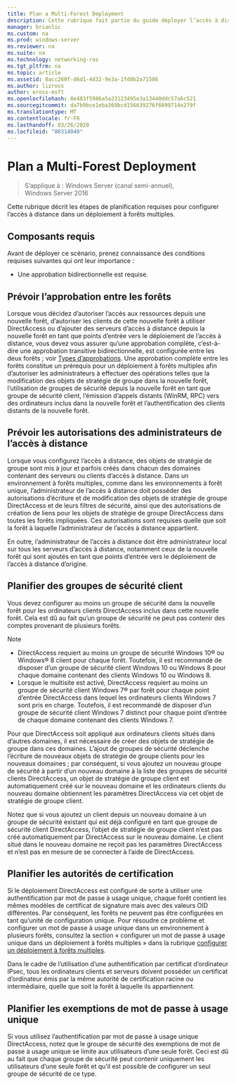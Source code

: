 ```yaml
---
title: Plan a Multi-Forest Deployment
description: Cette rubrique fait partie du guide déployer l’accès à distance dans un environnement à plusieurs forêts dans Windows Server 2016.
manager: brianlic
ms.custom: na
ms.prod: windows-server
ms.reviewer: na
ms.suite: na
ms.technology: networking-ras
ms.tgt_pltfrm: na
ms.topic: article
ms.assetid: 8acc260f-d6d1-4d32-9e3a-1fd0b2a71586
ms.author: lizross
author: eross-msft
ms.openlocfilehash: 8e483f5986a5a23123495e3a13440ddc57a6c521
ms.sourcegitcommit: da7b9bce1eba369bcd156639276f6899714e279f
ms.translationtype: MT
ms.contentlocale: fr-FR
ms.lasthandoff: 03/26/2020
ms.locfileid: "80314040"
---
```

# <a name="plan-a-multi-forest-deployment"></a>Plan a Multi-Forest Deployment

>S’applique à : Windows Server (canal semi-annuel), Windows Server 2016

Cette rubrique décrit les étapes de planification requises pour configurer l’accès à distance dans un déploiement à forêts multiples.  
  
## <a name="prerequisites"></a>Composants requis  
Avant de déployer ce scénario, prenez connaissance des conditions requises suivantes qui ont leur importance :  
  
-   Une approbation bidirectionnelle est requise.  
  
## <a name="plan-trust-between-forests"></a>Prévoir l’approbation entre les forêts  
Lorsque vous décidez d’autoriser l’accès aux ressources depuis une nouvelle forêt, d’autoriser les clients de cette nouvelle forêt à utiliser DirectAccess ou d’ajouter des serveurs d’accès à distance depuis la nouvelle forêt en tant que points d’entrée vers le déploiement de l’accès à distance, vous devez vous assurer qu’une approbation complète, c’est-à-dire une approbation transitive bidirectionnelle, est configurée entre les deux forêts ; voir [Types d’approbations](https://technet.microsoft.com/library/cc775736.aspx). Une approbation complète entre les forêts constitue un prérequis pour un déploiement à forêts multiples afin d’autoriser les administrateurs à effectuer des opérations telles que la modification des objets de stratégie de groupe dans la nouvelle forêt, l’utilisation de groupes de sécurité depuis la nouvelle forêt en tant que groupe de sécurité client, l’émission d’appels distants (WinRM, RPC) vers des ordinateurs inclus dans la nouvelle forêt et l’authentification des clients distants de la nouvelle forêt.  
  
## <a name="plan-remote-access-administrator-permissions"></a>Prévoir les autorisations des administrateurs de l’accès à distance  
Lorsque vous configurez l’accès à distance, des objets de stratégie de groupe sont mis à jour et parfois créés dans chacun des domaines contenant des serveurs ou clients d’accès à distance. Dans un environnement à forêts multiples, comme dans les environnements à forêt unique, l’administrateur de l’accès à distance doit posséder des autorisations d’écriture et de modification des objets de stratégie de groupe DirectAccess et de leurs filtres de sécurité, ainsi que des autorisations de création de liens pour les objets de stratégie de groupe DirectAccess dans toutes les forêts impliquées. Ces autorisations sont requises quelle que soit la forêt à laquelle l’administrateur de l’accès à distance appartient.  
  
En outre, l’administrateur de l’accès à distance doit être administrateur local sur tous les serveurs d’accès à distance, notamment ceux de la nouvelle forêt qui sont ajoutés en tant que points d’entrée vers le déploiement de l’accès à distance d’origine.  
  
## <a name="plan-client-security-groups"></a><a name="ClientSG"></a>Planifier des groupes de sécurité client  
Vous devez configurer au moins un groupe de sécurité dans la nouvelle forêt pour les ordinateurs clients DirectAccess inclus dans cette nouvelle forêt. Cela est dû au fait qu’un groupe de sécurité ne peut pas contenir des comptes provenant de plusieurs forêts.  
  
> [!NOTE]  
> -   DirectAccess requiert au moins un groupe de sécurité Windows 10&reg; ou Windows&reg; 8 client pour chaque forêt. Toutefois, il est recommandé de disposer d’un groupe de sécurité client Windows 10 ou Windows 8 pour chaque domaine contenant des clients Windows 10 ou Windows 8.  
> -   Lorsque le multisite est activé, DirectAccess requiert au moins un groupe de sécurité client Windows 7&reg; par forêt pour chaque point d’entrée DirectAccess dans lequel les ordinateurs clients Windows 7 sont pris en charge. Toutefois, il est recommandé de disposer d’un groupe de sécurité client Windows 7 distinct pour chaque point d’entrée de chaque domaine contenant des clients Windows 7.  
>   
> Pour que DirectAccess soit appliqué aux ordinateurs clients situés dans d’autres domaines, il est nécessaire de créer des objets de stratégie de groupe dans ces domaines. L’ajout de groupes de sécurité déclenche l’écriture de nouveaux objets de stratégie de groupe clients pour les nouveaux domaines ; par conséquent, si vous ajoutez un nouveau groupe de sécurité à partir d’un nouveau domaine à la liste des groupes de sécurité clients DirectAccess, un objet de stratégie de groupe client est automatiquement créé sur le nouveau domaine et les ordinateurs clients du nouveau domaine obtiennent les paramètres DirectAccess via cet objet de stratégie de groupe client.  
>   
> Notez que si vous ajoutez un client depuis un nouveau domaine à un groupe de sécurité existant qui est déjà configuré en tant que groupe de sécurité client DirectAccess, l’objet de stratégie de groupe client n’est pas créé automatiquement par DirectAccess sur le nouveau domaine. Le client situé dans le nouveau domaine ne reçoit pas les paramètres DirectAccess et n’est pas en mesure de se connecter à l’aide de DirectAccess.  
  
## <a name="plan-certification-authorities"></a>Planifier les autorités de certification  
Si le déploiement DirectAccess est configuré de sorte à utiliser une authentification par mot de passe à usage unique, chaque forêt contient les mêmes modèles de certificat de signature mais avec des valeurs OID différentes. Par conséquent, les forêts ne peuvent pas être configurées en tant qu’unité de configuration unique. Pour résoudre ce problème et configurer un mot de passe à usage unique dans un environnement à plusieurs forêts, consultez la section « configurer un mot de passe à usage unique dans un déploiement à forêts multiples » dans la rubrique [configurer un déploiement à forêts multiples](Configure-a-Multi-Forest-Deployment.md).  
  
Dans le cadre de l’utilisation d’une authentification par certificat d’ordinateur IPsec, tous les ordinateurs clients et serveurs doivent posséder un certificat d’ordinateur émis par la même autorité de certification racine ou intermédiaire, quelle que soit la forêt à laquelle ils appartiennent.  
  
## <a name="plan-otp-exemptions"></a>Planifier les exemptions de mot de passe à usage unique  
Si vous utilisez l’authentification par mot de passe à usage unique DirectAccess, notez que le groupe de sécurité des exemptions de mot de passe à usage unique se limite aux utilisateurs d’une seule forêt. Ceci est dû au fait que chaque groupe de sécurité peut contenir uniquement les utilisateurs d’une seule forêt et qu’il est possible de configurer un seul groupe de sécurité de ce type.  
  


